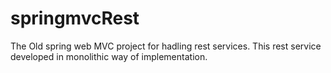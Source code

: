 # springmvcRest
The Old spring web MVC project for hadling  rest services. This rest service developed in monolithic way of implementation.
